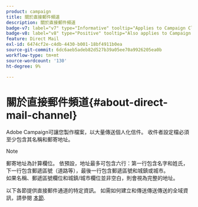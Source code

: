 ```yaml
---
product: campaign
title: 關於直接郵件頻道
description: 關於直接郵件頻道
badge-v7: label="v7" type="Informative" tooltip="Applies to Campaign Classic v7"
badge-v8: label="v8" type="Positive" tooltip="Also applies to Campaign v8"
feature: Direct Mail
exl-id: 6474cf2e-c4db-4430-b001-18bf4911b0ea
source-git-commit: 6dc6aeb5adeb82d527b39a05ee70a9926205ea0b
workflow-type: tm+mt
source-wordcount: '130'
ht-degree: 9%

---
```


# 關於直接郵件頻道{#about-direct-mail-channel}



Adobe Campaign可讓您製作檔案，以大量傳送個人化信件。 收件者設定檔必須至少包含其名稱和郵寄地址。

>[!NOTE]
>
>郵寄地址為計算欄位。 依預設，地址最多可包含六行：第一行包含名字和姓氏，下一行包含郵遞區號（道路等），最後一行包含郵遞區號和城鎮或城市。\
>如果名稱、郵遞區號欄位和城鎮/城市欄位並非空白，則會視為完整的地址。

以下各節提供直接郵件通道的特定資訊。 如需如何建立和傳送傳送傳送的全域資訊，請參閱 [本節](steps-about-delivery-creation-steps.md).
